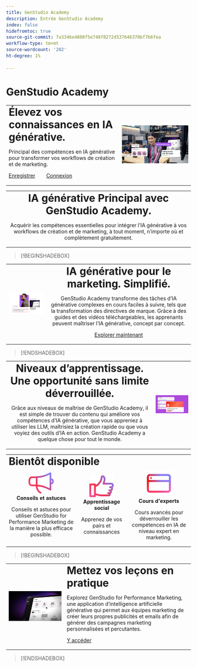 ```yaml
---
title: GenStudio Academy
description: Entrée GenStudio Academy
index: false
hidefromtoc: true
source-git-commit: 7a3346e4808f5e748f8272d537646370bf7b6fea
workflow-type: tm+mt
source-wordcount: '202'
ht-degree: 1%

---
```


# GenStudio Academy

<table>
 <tr style= "border: 0;">
  <td> <strong style= "font-size: 2em">Élevez vos connaissances en IA générative.  </strong><p>Principal des compétences en IA générative pour transformer vos workflows de création et de marketing. <p><a href="https://learningmanager.adobe.com/accountiplogin?ipId=16970&amp;accesskey=c4988oojirhb5" rel="noreferrer" target="_blank" class="spectrum-Button spectrum-Button--fill spectrum-Button--accent spectrum-Button--sizeM"><span class="spectrum-Button-label has-no-wrap">Enregistrer</span></a>          <a href="https://genstudioacademy.adobelearningmanager.com/" rel="noreferrer" target="_blank" class="spectrum-Button spectrum-Button--fill spectrum-Button--accent spectrum-Button--sizeM"><span class="spectrum-Button-label has-no-wrap">Connexion</span></a></td>
  <td><img src="./assets/elevate-your-generative-ai-knowledge.png"></td>
 </tr>
</table>

<table>
 <tr style= "border: 0;">
  <td align="center">
    <strong style= "font-size: 2em">IA générative Principal avec GenStudio Academy.</strong><p>Acquérir les compétences essentielles pour intégrer l’IA générative à vos workflows de création et de marketing, à tout moment, n’importe où et complètement gratuitement.
  </td>
 </tr>
</table>

>[!BEGINSHADEBOX]

<table>
 <tr style= "border: 0;">
  <td><img src="./assets/generative-ai-for-marketing-simplified.png"></td>
  <td align="center"> <strong style= "font-size: 2em">IA générative pour le marketing. Simplifié.</strong><p> GenStudio Academy transforme des tâches d’IA générative complexes en cours faciles à suivre, tels que la transformation des directives de marque. Grâce à des guides et des vidéos téléchargeables, les apprenants peuvent maîtriser l’IA générative, concept par concept.<p><a href="https://learningmanager.adobe.com/accountiplogin?ipId=16970&amp;accesskey=c4988oojirhb5" rel="noreferrer" target="_blank" class="spectrum-Button spectrum-Button--fill spectrum-Button--accent spectrum-Button--sizeM"><span class="spectrum-Button-label has-no-wrap">Explorer maintenant</span></a></td>
 </tr>
</table>

>[!ENDSHADEBOX]

<table>
 <tr style= "border: 0;">
  <td align="center"> <strong style= "font-size: 2em">Niveaux d’apprentissage. Une opportunité sans limite déverrouillée.</strong><p>Grâce aux niveaux de maîtrise de GenStudio Academy, il est simple de trouver du contenu qui améliore vos compétences d’IA générative, que vous appreniez à utiliser les LLM, maîtrisiez la création rapide ou que vous voyiez des outils d’IA en action. GenStudio Academy a quelque chose pour tout le monde.</td>
  <td><img src="./assets/levels-of-learning.png"></td>
 </tr>
</table>


<table>
 <tr style= "border: 0;colspan: 3;">
  <td colspan="3"> <strong style= "font-size: 2em;">Bientôt disponible</strong></td>
 </tr> 
 <tr style= "border: 0;colspan: 3;"> 
   <td align="Center">
      <img src="./assets/tips-and-tricks.png">
      <div>
      <strong>Conseils et astuces </strong>
      </div>
      <p>
      Conseils et astuces pour utiliser GenStudio for Performance Marketing de la manière la plus efficace possible.
      </p>
   </td>
   <td align="Center">
      <img src="./assets/social-learning.png">
      <div>
      <strong>Apprentissage social</strong>
      </div>
      <p>
      Apprenez de vos pairs et connaissances
      </p>
   </td>
   <td align="Center">
      <img src="./assets/expert-courses.png">
      <div>
      <strong>Cours d'experts</strong>
      </div>
      <p>
      Cours avancés pour déverrouiller les compétences en IA de niveau expert en marketing.
      </p>
   </td>
 </tr>
</table>

>[!BEGINSHADEBOX]

<table>
    <tr></tr>
 <tr style= "border: 0;">
 <td><img src="./assets/put-your-learnings-into-practice.png"></td>
  <td> <strong style= "font-size: 2em">Mettez vos leçons en pratique</strong><p>Explorez GenStudio for Performance Marketing, une application d’intelligence artificielle générative qui permet aux équipes marketing de créer leurs propres publicités et emails afin de générer des campagnes marketing personnalisées et percutantes.<p><a href="https://business.adobe.com/products/genstudio-for-performance-marketing.html" rel="noreferrer" target="_blank" class="spectrum-Button spectrum-Button--fill spectrum-Button--accent spectrum-Button--sizeM"><span class="spectrum-Button-label has-no-wrap">Y accéder</span></a></td>
 </tr>
    <tr></tr>
</table>

>[!ENDSHADEBOX]

<!--
## Heading 2 SHADEBOXES



<table>
 <tr style= "border: 0;">
  <td><img src="./assets/medium.png"></td>
  <td align="center"> <strong style= "font-size: 2em">Image left / Text right</strong><p> Bacon ipsum dolor amet tri-tip buffalo kevin landjaeger beef ribs pork loin, brisket doner sirloin. Buffalo pig sausage, leberkas sirloin ham meatball t-bone tenderloin. Jerky kevin landjaeger prosciutto, cupim capicola boudin. <p><a href="https://business.adobe.com/products/genstudio.htmlL" rel="noreferrer" target="_blank" class="spectrum-Button spectrum-Button--fill spectrum-Button--accent spectrum-Button--sizeM"><span class="spectrum-Button-label has-no-wrap">Explore Now</span></a></td>
 </tr>
</table>



<table>
 <tr style= "border: 0;colspan: 2;">
  <td> <strong style= "font-size: 2em">Coming soon to Genstudio Academy</strong></td>
 </tr> 
 <tr> 
    <td align="left"><img src="./assets/small.png"></td>
    <td align="center"><img src="./assets/small.png"></td>
    <td align="right"><img src="./assets/small.png"></td>
 </tr>
</table>

>[!BEGINSHADEBOX]

<table>
 <tr style= "border: 0;">
  <td> <strong style= "font-size: 2em">Adobe GenStudio Academy</strong><p> Become a Generative AI leader. Master the AI skills to transform your workflows and lead your industry forward. <p><a href="https://business.adobe.com/products/genstudio.htmlL" rel="noreferrer" target="_blank" class="spectrum-Button spectrum-Button--fill spectrum-Button--accent spectrum-Button--sizeM"><span class="spectrum-Button-label has-no-wrap">Register</span></a>&nbsp&nbsp&nbsp&nbsp&nbsp&nbsp&nbsp   <a href="https://business.adobe.com/products/genstudio.htmlL" rel="noreferrer" target="_blank" class="spectrum-Button spectrum-Button--fill spectrum-Button--accent spectrum-Button--sizeM"><span class="spectrum-Button-label has-no-wrap">Login</span></a></td>
  <td><img src="./assets/medium.png"></td>
 </tr>
</table>

>[!ENDSHADEBOX]

### Coming soon to Genstudio Academy

<table>
 <tr> 
    <td align="left"><img src="./assets/small.png"></td>
    <td align="center"><img src="./assets/small.png"></td>
    <td align="right"><img src="./assets/small.png"></td>
 </tr>
</table>




-->